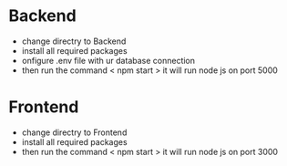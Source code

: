 # Backend  
  - change directry to Backend
  - install all required packages
  - onfigure .env file with ur database connection
  - then run the command < npm start > it will run node js on port 5000
# Frontend
  - change directry to Frontend 
  - install all required packages
  - then run the command < npm start > it will run node js on port 3000
